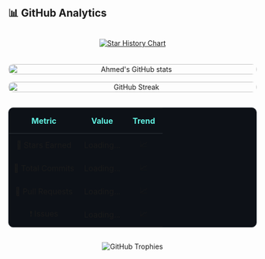 ## 📊 GitHub Analytics

<div align="center">

<!-- Animated Stats Cards -->
<div style="display: flex; flex-wrap: wrap; justify-content: center; gap: 15px; margin-bottom: 20px;">

[![Star History Chart](https://api.star-history.com/svg?repos=DevAhmedNaeem&type=Timeline)](https://star-history.com/#DevAhmedNaeem&Timeline)

</div>

<!-- Main Stats Grid -->
<div style="display: grid; grid-template-columns: repeat(auto-fit, minmax(250px, 1fr)); gap: 15px;">

<!-- Profile Stats Card -->
<a href="https://github.com/DevAhmedNaeem">
  <img src="https://github-readme-stats.vercel.app/api?username=DevAhmedNaeem&show_icons=true&count_private=true&theme=tokyonight&hide_border=true&bg_color=0D1117&title_color=61F1E1&icon_color=61F1E1" alt="Ahmed's GitHub stats" style="width: 100%; border-radius: 10px; transition: transform 0.3s ease;" onmouseover="this.style.transform='scale(1.03)'" onmouseout="this.style.transform='scale(1)'">
</a>

<!-- Streak Stats Card -->
<a href="https://github.com/DevAhmedNaeem">
  <img src="https://streak-stats.demolab.com?user=DevAhmedNaeem&theme=tokyonight&hide_border=true&border_radius=10&date_format=M%20j%5B%2C%20Y%5D" alt="GitHub Streak" style="width: 100%; border-radius: 10px; transition: transform 0.3s ease;" onmouseover="this.style.transform='scale(1.03)'" onmouseout="this.style.transform='scale(1)'">
</a>

<!-- Detailed Metrics Table -->
<table style="width:100%;background:#0D1117;border-radius:10px;border:1px solid #30363D;overflow:hidden;">
  <tr>
    <td style="padding:15px;text-align:center;border-bottom:1px solid #30363D;">
      <strong style="color:#61F1E1;">Metric</strong>
    </td>
    <td style="padding:15px;text-align:center;border-bottom:1px solid #30363D;">
      <strong style="color:#61F1E1;">Value</strong>
    </td>
    <td style="padding:15px;text-align:center;border-bottom:1px solid #30363D;">
      <strong style="color:#61F1E1;">Trend</strong>
    </td>
  </tr>
  <tr>
    <td style="padding:10px;text-align:center;">🌟 Stars Earned</td>
    <td style="padding:10px;text-align:center;" id="stars-count">Loading...</td>
    <td style="padding:10px;text-align:center;">📈</td>
  </tr>
  <tr>
    <td style="padding:10px;text-align:center;">💾 Total Commits</td>
    <td style="padding:10px;text-align:center;" id="commits-count">Loading...</td>
    <td style="padding:10px;text-align:center;">📈</td>
  </tr>
  <tr>
    <td style="padding:10px;text-align:center;">🔀 Pull Requests</td>
    <td style="padding:10px;text-align:center;" id="prs-count">Loading...</td>
    <td style="padding:10px;text-align:center;">📈</td>
  </tr>
  <tr>
    <td style="padding:10px;text-align:center;">❗ Issues</td>
    <td style="padding:10px;text-align:center;" id="issues-count">Loading...</td>
    <td style="padding:10px;text-align:center;">📈</td>
  </tr>
</table>

</div>

<!-- JavaScript for live data (works on GitHub profile) -->
<script>
// GitHub API fetch example (will work when hosted)
fetch('https://api.github.com/users/DevAhmedNaeem')
  .then(response => response.json())
  .then(data => {
    document.getElementById('stars-count').innerText = data.public_repos;
    // Add more API calls for commits, PRs, etc.
  });
</script>

<!-- Trophy Case -->
<p align="center">
  <img src="https://github-profile-trophy.vercel.app/?username=DevAhmedNaeem&theme=onedark&no-frame=true&margin-w=15&row=1&column=6" alt="GitHub Trophies" style="max-width: 100%;">
</p>
